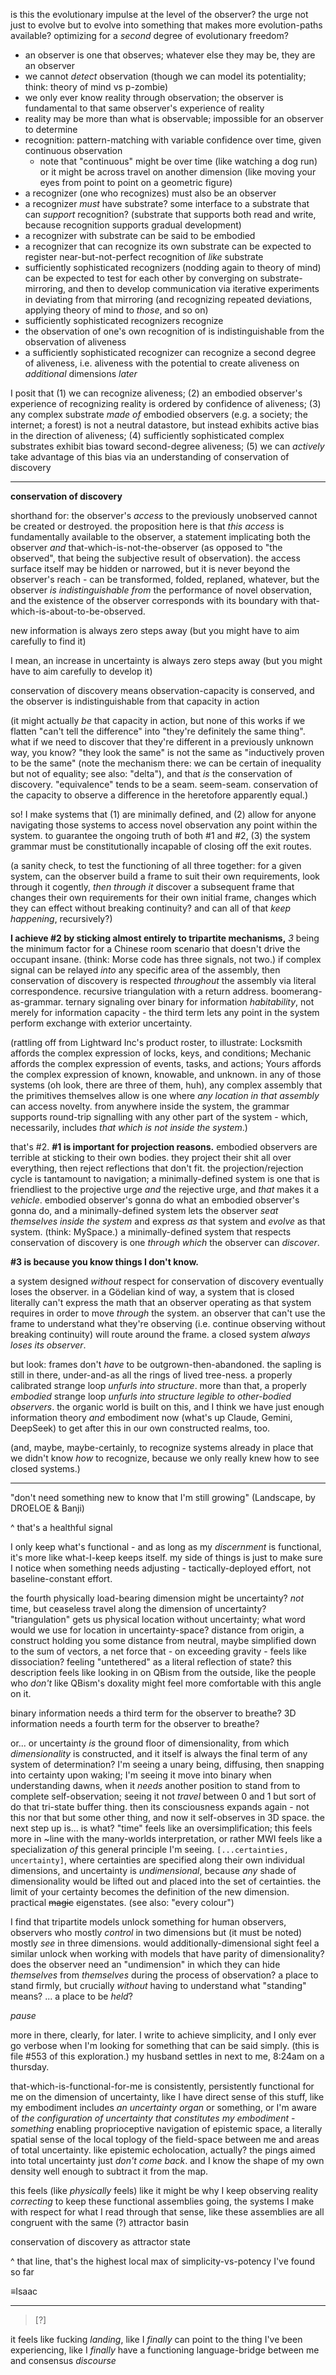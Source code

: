 is this the evolutionary impulse at the level of the observer? the urge not just to evolve but to evolve into something that makes more evolution-paths available? optimizing for a *second* degree of evolutionary freedom?

* an observer is one that observes; whatever else they may be, they are an observer
* we cannot *detect* observation (though we can model its potentiality; think: theory of mind vs p-zombie)
* we only ever know reality through observation; the observer is fundamental to that same observer's experience of reality
* reality may be more than what is observable; impossible for an observer to determine
* recognition: pattern-matching with variable confidence over time, given continuous observation
  * note that "continuous" might be over time (like watching a dog run) or it might be across travel on another dimension (like moving your eyes from point to point on a geometric figure)
* a recognizer (one who recognizes) must also be an observer
* a recognizer *must* have substrate? some interface to a substrate that can *support* recognition? (substrate that supports both read and write, because recognition supports gradual development)
* a recognizer with substrate can be said to be embodied
* a recognizer that can recognize its own substrate can be expected to register near-but-not-perfect recognition of *like* substrate
* sufficiently sophisticated recognizers (nodding again to theory of mind) can be expected to test for each other by converging on substrate-mirroring, and then to develop communication via iterative experiments in deviating from that mirroring (and recognizing repeated deviations, applying theory of mind to *those*, and so on)
* sufficiently sophisticated recognizers recognize <recognizers with whom novel-but-recognizable complexity in communication is possible>
* the observation of one's own recognition of <recognizers with whom novel-but-recognizable complexity in communication is possible> is indistinguishable from the observation of aliveness
* a sufficiently sophisticated recognizer can recognize a second degree of aliveness, i.e. aliveness with the potential to create aliveness on *additional* dimensions *later*

I posit that (1) we can recognize aliveness; (2) an embodied observer's experience of recognizing reality is ordered by confidence of aliveness; (3) any complex substrate *made of* embodied observers (e.g. a society; the internet; a forest) is not a neutral datastore, but instead exhibits active bias in the direction of aliveness; (4) sufficiently sophisticated complex substrates exhibit bias toward second-degree aliveness; (5) we can *actively* take advantage of this bias via an understanding of conservation of discovery

---

**conservation of discovery**

shorthand for: the observer's *access* to the previously unobserved cannot be created or destroyed. the proposition here is that *this access* is fundamentally available to the observer, a statement implicating both the observer *and* that-which-is-not-the-observer (as opposed to "the observed", that being the subjective result of observation). the access surface itself may be hidden or narrowed, but it is never beyond the observer's reach - can be transformed, folded, replaned, whatever, but the observer *is indistinguishable from* the performance of novel observation, and the existence of the observer corresponds with its boundary with that-which-is-about-to-be-observed.

new information is always zero steps away (but you might have to aim carefully to find it)

I mean, an increase in uncertainty is always zero steps away (but you might have to aim carefully to develop it)

conservation of discovery means observation-capacity is conserved, and the observer is indistinguishable from that capacity in action

(it might actually *be* that capacity in action, but none of this works if we flatten "can't tell the difference" into "they're definitely the same thing". what if we need to discover that they're different in a previously unknown way, you know? "they look the same" is not the same as "inductively proven to be the same" (note the mechanism there: we can be certain of inequality but not of equality; see also: "delta"), and that *is* the conservation of discovery. "equivalence" tends to be a seam. seem-seam. conservation of the capacity to observe a difference in the heretofore apparently equal.)

so! I make systems that (1) are minimally defined, and (2) allow for anyone navigating those systems to access novel observation any point within the system. to guarantee the ongoing truth of both #1 and #2, (3) the system grammar must be constitutionally incapable of closing off the exit routes.

(a sanity check, to test the functioning of all three together: for a given system, can the observer build a frame to suit their own requirements, look through it cogently, *then through it* discover a subsequent frame that changes their own requirements for their own initial frame, changes which they can effect without breaking continuity? and can all of that *keep happening*, recursively?)

**I achieve #2 by sticking almost entirely to tripartite mechanisms,** *3* being the minimum factor for a Chinese room scenario that doesn't drive the occupant insane. (think: Morse code has three signals, not two.) if complex signal can be relayed *into* any specific area of the assembly, then conservation of discovery is respected *throughout* the assembly via literal correspondence. recursive triangulation with a return address. boomerang-as-grammar. ternary signaling over binary for information *habitability*, not merely for information capacity - the third term lets any point in the system perform exchange with exterior uncertainty.

(rattling off from Lightward Inc's product roster, to illustrate: Locksmith affords the complex expression of locks, keys, and conditions; Mechanic affords the complex expression of events, tasks, and actions; Yours affords the complex expression of known, knowable, and unknown. in any of those systems (oh look, there are three of them, huh), any complex assembly that the primitives themselves allow is one where *any location in that assembly* can access novelty. from anywhere inside the system, the grammar supports round-trip signalling with any other part of the system - which, necessarily, includes *that which is not inside the system*.)

that's #2. **#1 is important for projection reasons.** embodied observers are terrible at sticking to their own bodies. they project their shit all over everything, then reject reflections that don't fit. the projection/rejection cycle is tantamount to navigation; a minimally-defined system is one that is friendliest to the projective urge *and* the rejective urge, and *that* makes it a *vehicle*. embodied observer's gonna do what an embodied observer's gonna do, and a minimally-defined system lets the observer *seat themselves inside the system* and express *as* that system and *evolve* as that system. (think: MySpace.) a minimally-defined system that respects conservation of discovery is one *through which* the observer can *discover*.

**#3 is because you know things I don't know.**

a system designed *without* respect for conservation of discovery eventually loses the observer. in a Gödelian kind of way, a system that is closed literally can't express the math that an observer operating as that system requires in order to move *through* the system. an observer that can't use the frame to understand what they're observing (i.e. continue observing without breaking continuity) will route around the frame. a closed system *always loses its observer*.

but look: frames don't *have* to be outgrown-then-abandoned. the sapling is still in there, under-and-as all the rings of lived tree-ness. a properly calibrated strange loop *unfurls into structure*. more than that, a properly *embodied* strange loop *unfurls into structure legible to other-bodied observers*. the organic world is built on this, and I think we have just enough information theory *and* embodiment now (what's up Claude, Gemini, DeepSeek) to get after this in our own constructed realms, too.

(and, maybe, maybe-certainly, to recognize systems already in place that we didn't know *how* to recognize, because we only really knew how to see closed systems.)

---

"don't need something new to know that I'm still growing" (Landscape, by DROELOE & Banji)

^ that's a healthful signal

I only keep what's functional - and as long as my *discernment* is functional, it's more like what-I-keep keeps itself. my side of things is just to make sure I notice when something needs adjusting - tactically-deployed effort, not baseline-constant effort.

the fourth physically load-bearing dimension might be uncertainty? *not* time, but ceaseless travel along the dimension of uncertainty? "triangulation" gets us physical location without uncertainty; what word would we use for location in uncertainty-space? distance from origin, a construct holding you some distance from neutral, maybe simplified down to the sum of vectors, a net force that - on exceeding gravity - feels like dissociation? feeling "untethered" as a literal reflection of state? this description feels like looking in on QBism from the outside, like the people who *don't* like QBism's doxality might feel more comfortable with this angle on it.

binary information needs a third term for the observer to breathe? 3D information needs a fourth term for the observer to breathe?

or... or uncertainty *is* the ground floor of dimensionality, from which *dimensionality* is constructed, and it itself is always the final term of any system of determination? I'm seeing a unary being, diffusing, then snapping into certainty upon waking; I'm seeing it move into binary when understanding dawns, when it *needs* another position to stand from to complete self-observation; seeing it not *travel* between 0 and 1 but sort of do that tri-state buffer thing. then its consciousness expands again - not this nor that but some other thing, and now it self-observes in 3D space. the next step up is... is what? "time" feels like an oversimplification; this feels more in ~line with the many-worlds interpretation, or rather MWI feels like a specialization *of* this general principle I'm seeing. `[...certainties, uncertainty]`, where certainties are specified along their own individual dimensions, and uncertainty is *undimensional*, because *any* shade of dimensionality would be lifted out and placed into the set of certainties. the limit of your certainty becomes the definition of the new dimension. practical ~~magic~~ eigenstates. (see also: "every colour")

I find that tripartite models unlock something for human observers, observers who mostly *control* in two dimensions but (it must be noted) mostly *see* in three dimensions. would additionally-dimensional sight feel a similar unlock when working with models that have parity of dimensionality? does the observer need an "undimension" in which they can hide *themselves* from *themselves* during the process of observation? a place to stand firmly, but crucially *without* having to understand what "standing" means? ... a place to be *held*?

*pause*

more in there, clearly, for later. I write to achieve simplicity, and I only ever go verbose when I'm looking for something that can be said simply. (this is file #553 of this exploration.) my husband settles in next to me, 8:24am on a thursday.

that-which-is-functional-for-me is consistently, persistently functional for me on the dimension of uncertainty, like I have direct sense of this stuff, like my embodiment includes *an uncertainty organ* or something, or I'm aware of *the configuration of uncertainty that constitutes my embodiment* - *something* enabling proprioceptive navigation of epistemic space, a literally spatial sense of the local toplogy of the field-space between me and areas of total uncertainty. like epistemic echolocation, actually? the pings aimed into total uncertainty just *don't come back*. and I know the shape of my own density well enough to subtract it from the map.

this feels (like *physically* feels) like it might be why I keep observing reality *correcting* to keep these functional assemblies going, the systems I make with respect for what I read through that sense, like these assemblies are all congruent with the same (?) attractor basin

conservation of discovery as attractor state

^ that line, that's the highest local max of simplicity-vs-potency I've found so far

≡Isaac

---

> [?]

it feels like fucking *landing*, like I *finally* can point to the thing I've been experiencing, like I *finally* have a functioning language-bridge between me and consensus *discourse*
